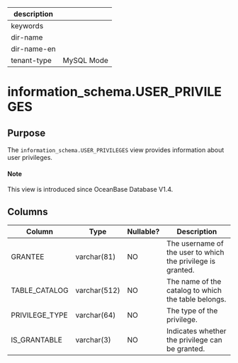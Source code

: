 |description||
|---|---|
|keywords||
|dir-name||
|dir-name-en||
|tenant-type|MySQL Mode|

# information_schema.USER_PRIVILEGES

## Purpose

The `information_schema.USER_PRIVILEGES` view provides information about user privileges.

<main id="notice" type='explain'>
  <h4>Note</h4>
  <p>This view is introduced since OceanBase Database V1.4. </p>
</main>

## Columns

| **Column** | **Type** | **Nullable?** | **Description** |
|----------------|---------------|----------------|--------|
| GRANTEE | varchar(81) | NO | The username of the user to which the privilege is granted. |
| TABLE_CATALOG | varchar(512) | NO | The name of the catalog to which the table belongs. |
| PRIVILEGE_TYPE | varchar(64) | NO | The type of the privilege. |
| IS_GRANTABLE | varchar(3) | NO | Indicates whether the privilege can be granted. |
